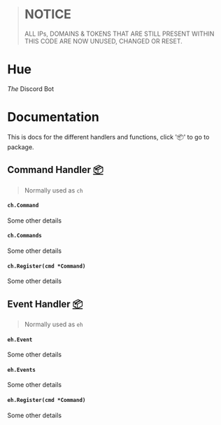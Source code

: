 > # NOTICE
> ALL IPs, DOMAINS & TOKENS THAT ARE STILL PRESENT WITHIN THIS CODE ARE NOW UNUSED, CHANGED OR RESET.

# Hue
*The* Discord Bot

# Documentation
This is docs for the different handlers and functions, click ':package:' to go to package.

## Command Handler [:package:](https://github.com/BaileyJM02/Discord-Statistics-Bot/pkg/commandHandler/commandHandler.go)
> Normally used as `ch`

#### `ch.Command`
Some other details

#### `ch.Commands`
Some other details

#### `ch.Register(cmd *Command)`
Some other details

## Event Handler [:package:](https://github.com/BaileyJM02/Discord-Statistics-Bot/pkg/eventHandler/eventHandler.go)
> Normally used as `eh`

#### `eh.Event`
Some other details

#### `eh.Events`
Some other details

#### `eh.Register(cmd *Command)`
Some other details
